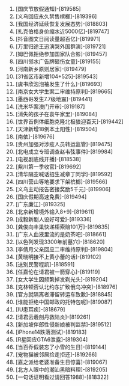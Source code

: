 
1. [国庆节放假通知]-[819585]
1. [义乌回应永久禁售槟榔]-[819396]
1. [我国经济延续恢复发展态势]-[818803]
1. [扎克伯格身价缩水近5000亿]-[819747]
1. [抖音图文日阅读量超百亿]-[819971]
1. [万里归途王迅演哭外国群演]-[819721]
1. [姆巴佩拒绝参加国家队合影]-[819457]
1. [四川邻水广告牌砸伤女童]-[819155]
1. [河南新乡原则居家]-[819479]
1. [31省区市新增104+525]-[819543]
1. [虞书欣泡泡袖发生了什么]-[819693]
1. [南京女大学生案二审维持原判]-[819665]
1. [墨西哥发生7.7级地震]-[819441]
1. [洗米华案澳门开审]-[819187]
1. [消失的孩子在袁午家里]-[819084]
1. [世界首例体细胞克隆北极狼迎百天]-[819442]
1. [天津新增18例本土阳性]-[819504]
1. [南依]-[819676]
1. [贵州加强对涉疫人员转运监管]-[819475]
1. [北电成立专班调查赵韦弦事件]-[819984]
1. [电视剧底线开播]-[818538]
1. [紫川第一季收官]-[819692]
1. [清华隔空喊话招生减章丁同学]-[819592]
1. [四川营山等地要求下架槟榔]-[819566]
1. [义乌主动报告密接奖励5千元]-[819906]
1. [国庆假期高速免费]-[819494]
1. [广东廉江]-[819325]
1. [北京新增境外输入8+9]-[819611]
1. [成毅新剧人设好可爱]-[819336]
1. [龚俊向丰巢快递柜索赔101万]-[819835]
1. [广东人血液里流的是奶茶吧]-[818661]
1. [以色列发现3300年前墓穴]-[818620]
1. [李倩月父亲回应二审维持原判]-[819804]
1. [黄晓明接不上黄小蕾的话]-[819102]
1. [送别民警程凯]-[818591]
1. [任嘉伦在请君被一箭穿心]-[819119]
1. [女大学生因频繁掉发剃光头]-[819204]
1. [克林顿否认北约东扩致俄乌冲突]-[818976]
1. [官方就隔离者滞留转运车致歉]-[818845]
1. [谁能拒绝中国邮政的托特包呢]-[819087]
1. [IU患耳疾]-[818679]
1. [请君云羲剖丹救陆炎]-[819261]
1. [新加坡伴郎性侵新娘被判监禁]-[819512]
1. [iPhone14跌落测试]-[819183]
1. [R星回应GTA6泄露]-[819304]
1. [当百乔假装忘了小雪的生日]-[819144]
1. [宠物猫被邻居捡走拒还]-[819266]
1. [嘉之派给老婆准备生日惊喜]-[819067]
1. [北方人眼中的潮汕黑暗料理]-[819205]
1. [一句话证明看过请回答1988]-[818322]